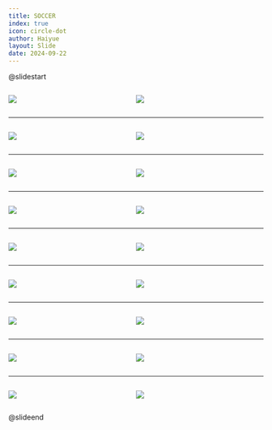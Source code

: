 ```yaml
---
title: SOCCER
index: true
icon: circle-dot
author: Haiyue
layout: Slide
date: 2024-09-22
---
```

 
@slidestart

<div style="display:flex">
<div style="flex:1">

![](https://raw.githubusercontent.com/yclord/reading/refs/heads/master/english/Level-Q/SOCCER/001.webp)
</div>
<div style="flex:1">

![](https://raw.githubusercontent.com/yclord/reading/refs/heads/master/english/Level-Q/SOCCER/002.webp)
</div>
</div>

---

<div style="display:flex">
<div style="flex:1">

![](https://raw.githubusercontent.com/yclord/reading/refs/heads/master/english/Level-Q/SOCCER/003.webp)
</div>
<div style="flex:1">

![](https://raw.githubusercontent.com/yclord/reading/refs/heads/master/english/Level-Q/SOCCER/004.webp)
</div>
</div>

---

<div style="display:flex">
<div style="flex:1">

![](https://raw.githubusercontent.com/yclord/reading/refs/heads/master/english/Level-Q/SOCCER/005.webp)
</div>
<div style="flex:1">

![](https://raw.githubusercontent.com/yclord/reading/refs/heads/master/english/Level-Q/SOCCER/006.webp)
</div>
</div>

---

<div style="display:flex">
<div style="flex:1">

![](https://raw.githubusercontent.com/yclord/reading/refs/heads/master/english/Level-Q/SOCCER/007.webp)
</div>
<div style="flex:1">

![](https://raw.githubusercontent.com/yclord/reading/refs/heads/master/english/Level-Q/SOCCER/008.webp)
</div>
</div>

---

<div style="display:flex">
<div style="flex:1">

![](https://raw.githubusercontent.com/yclord/reading/refs/heads/master/english/Level-Q/SOCCER/009.webp)
</div>
<div style="flex:1">

![](https://raw.githubusercontent.com/yclord/reading/refs/heads/master/english/Level-Q/SOCCER/010.webp)
</div>
</div>

---

<div style="display:flex">
<div style="flex:1">

![](https://raw.githubusercontent.com/yclord/reading/refs/heads/master/english/Level-Q/SOCCER/011.webp)
</div>
<div style="flex:1">

![](https://raw.githubusercontent.com/yclord/reading/refs/heads/master/english/Level-Q/SOCCER/012.webp)
</div>
</div>

---

<div style="display:flex">
<div style="flex:1">

![](https://raw.githubusercontent.com/yclord/reading/refs/heads/master/english/Level-Q/SOCCER/013.webp)
</div>
<div style="flex:1">

![](https://raw.githubusercontent.com/yclord/reading/refs/heads/master/english/Level-Q/SOCCER/014.webp)
</div>
</div>

---

<div style="display:flex">
<div style="flex:1">

![](https://raw.githubusercontent.com/yclord/reading/refs/heads/master/english/Level-Q/SOCCER/015.webp)
</div>
<div style="flex:1">

![](https://raw.githubusercontent.com/yclord/reading/refs/heads/master/english/Level-Q/SOCCER/016.webp)
</div>
</div>

---

<div style="display:flex">
<div style="flex:1">

![](https://raw.githubusercontent.com/yclord/reading/refs/heads/master/english/Level-Q/SOCCER/017.webp)
</div>
<div style="flex:1">

![](https://raw.githubusercontent.com/yclord/reading/refs/heads/master/english/Level-Q/SOCCER/018.webp)
</div>
</div>

@slideend